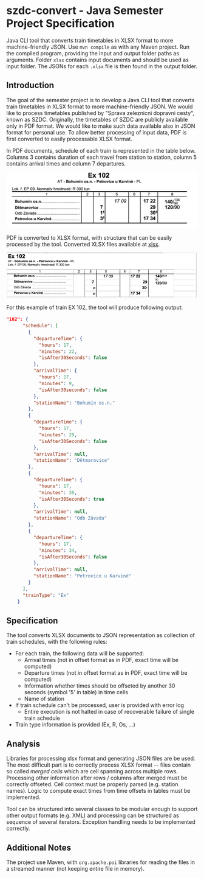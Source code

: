 # szdc-convert - Java Semester Project Specification

Java CLI tool that converts train timetables in XLSX format to more machine-friendly JSON. Use `mvn compile` as with any Maven project.
Run the compiled program, providing the input and output folder paths as arguments. Folder `xlsx` contains input documents and should be used as input folder.
The JSONs for each `.xlsx` file is then found in the output folder.

## Introduction

The goal of the semester project is to develop a Java CLI tool that converts train timetables in XLSX format to more machine-friendly JSON. We would like to process timetables published by "Sprava zeleznicni dopravni cesty", known as SZDC. Originally, the timetables of SZDC are publicly available only in PDF format. We would like to make such data available also in JSON format for personal use. To allow better processing of input data, PDF is first converted to easily processable XLSX format.

In PDF documents, schedule of each train is represented in the table below. Columns 3 contains duration of each travel from station to station, column 5 contains arrival times and column 7 departures.

![PDF](/Screenshot%202022-10-21%20at%2011.45.53.png)

PDF is converted to XLSX format, with structure that can be easily processed by the tool. Converted XLSX files available at [xlsx](/xlsx/).

![Excel](/Screenshot%202022-10-21%20at%2011.49.29.png)

For this example of train EX 102, the tool will produce following output:

```json
"102": {
      "schedule": [
        {
          "departureTime": {
            "hours": 17,
            "minutes": 22,
            "isAfter30Seconds": false
          },
          "arrivalTime": {
            "hours": 17,
            "minutes": 9,
            "isAfter30seconds": false
          },
          "stationName": "Bohumín os.n."
        },
        {
          "departureTime": {
            "hours": 17,
            "minutes": 29,
            "isAfter30Seconds": false
          },
          "arrivalTime": null,
          "stationName": "Dětmarovice"
        },
        {
          "departureTime": {
            "hours": 17,
            "minutes": 30,
            "isAfter30Seconds": true
          },
          "arrivalTime": null,
          "stationName": "Odb Závada"
        },
        {
          "departureTime": {
            "hours": 17,
            "minutes": 34,
            "isAfter30Seconds": false
          },
          "arrivalTime": null,
          "stationName": "Petrovice u Karviné"
        }
      ],
      "trainType": "Ex"
    }

```

## Specification

The tool converts XLSX documents to JSON representation as collection of train schedules, with the following rules:

- For each train, the following data will be supported:
  - Arrival times (not in offset format as in PDF, exact time will be computed)
  - Departure times (not in offset format as in PDF, exact time will be computed)
  - Information whether times should be offseted by another 30 seconds (symbol '5' in table) in time cells
  - Name of station
- If train schedule can't be processed, user is provided with error log
  - Entire execution is not halted in case of recoverable failure of single train schedule
- Train type information is provided (Ex, R, Os, ...)

## Analysis

Libraries for processing xlsx format and generating JSON files are be used. The most difficult part is to correctly process XLSX format -- files contain so called _merged cells_ which are cell spanning across multiple rows. Processing other information after rows / columns after merged must be correctly offseted. Cell context must be properly parsed (e.g. station names). Logic to compute exact times from time offsets in tables must be implemented.

Tool can be structured into several classes to be modular enough to support other output formats (e.g. XML) and processing can be structured as sequence of several iterators. Exception handling needs to be implemented correctly.

## Additional Notes

The project use Maven, with `org.apache.poi` libraries for reading the files in a streamed manner (not keeping entire file in memory).